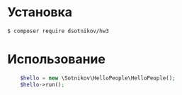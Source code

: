 # Установка

```bash
$ composer require dsotnikov/hw3
```

# Использование
```php
    $hello = new \Sotnikov\HelloPeople\HelloPeople();
    $hello->run();
```